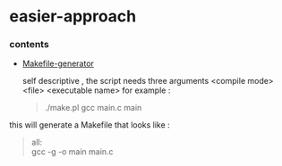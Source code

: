 # easier-approach

### contents
* [Makefile-generator](https://github.com/abdulwahab-alobaid-2191115290/easier-approach/tree/main/Makefile_Generator )

	self descriptive , the script needs three arguments \<compile mode\> \<file\> \<executable name\>
	for example :
	> ./make.pl gcc main.c main  

this will generate a Makefile that looks like :

> 	all:  
		gcc -g -o main main.c
